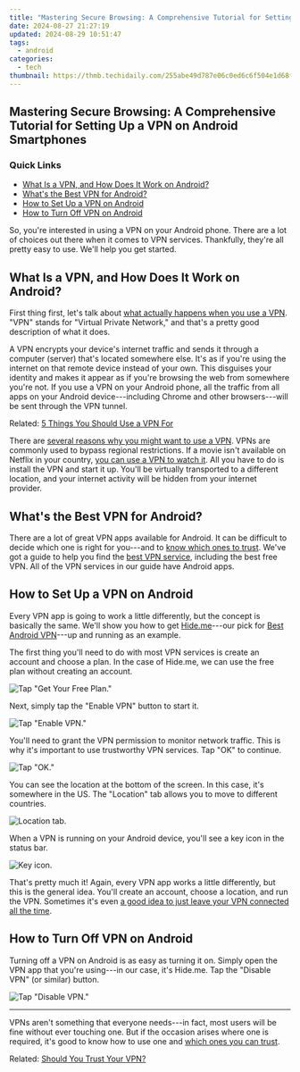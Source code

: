 ```yaml
---
title: "Mastering Secure Browsing: A Comprehensive Tutorial for Setting Up a VPN on Android Smartphones"
date: 2024-08-27 21:27:19
updated: 2024-08-29 10:51:47
tags:
  - android
categories:
  - tech
thumbnail: https://thmb.techidaily.com/255abe49d787e06c0ed6c6f504e1d68fdfd70d2804f8cd2447f9f7cced35cd22.jpg
---
```


## Mastering Secure Browsing: A Comprehensive Tutorial for Setting Up a VPN on Android Smartphones

### Quick Links

* [What Is a VPN, and How Does It Work on Android?](https://facebook-video-share.techidaily.com/new-a-step-by-step-tutorial-to-monetize-product-videography-for-2024/)
* [What's the Best VPN for Android?](https://solve-info.techidaily.com/revolutionize-quick-cashflow-with-abbyys-mobile-ocr-sdk-for-instantaneous-loan-approvals/)
* [How to Set Up a VPN on Android](https://iphone-unlock.techidaily.com/in-2024-4-ways-to-unlock-apple-iphone-6s-to-use-usb-accessories-without-passcode-drfone-by-drfone-ios/)
* [How to Turn Off VPN on Android](https://screen-capture.techidaily.com/capture-the-essence-choose-from-these-top-9-gif-recipes-for-windows-for-2024/)

 So, you're interested in using a VPN on your Android phone. There are a lot of choices out there when it comes to VPN services. Thankfully, they're all pretty easy to use. We'll help you get started.

##  What Is a VPN, and How Does It Work on Android?

 First thing first, let's talk about [what actually happens when you use a VPN](https://extra-guidance.techidaily.com/2024-approved-masterclass-in-3d-color-grading-with-custom-luts/). "VPN" stands for "Virtual Private Network," and that's a pretty good description of what it does.

 A VPN encrypts your device's internet traffic and sends it through a computer (server) that's located somewhere else. It's as if you're using the internet on that remote device instead of your own. This disguises your identity and makes it appear as if you're browsing the web from somewhere you're not. If you use a VPN on your Android phone, all the traffic from all apps on your Android device---including Chrome and other browsers---will be sent through the VPN tunnel.

Related: [5 Things You Should Use a VPN For](https://fox-glue.techidaily.com/updated-squeezing-light-from-iphone-nocturnes-for-2024/) 

 There are [several reasons why you might want to use a VPN](https://fox-glue.techidaily.com/updated-squeezing-light-from-iphone-nocturnes-for-2024/). VPNs are commonly used to bypass regional restrictions. If a movie isn't available on Netflix in your country, [you can use a VPN to watch it](https://youtube-lab.techidaily.com/024-approved-how-to-convert-youtube-videos-to-gifs-no-download/). All you have to do is install the VPN and start it up. You'll be virtually transported to a different location, and your internet activity will be hidden from your internet provider.

##  What's the Best VPN for Android?

 There are a lot of great VPN apps available for Android. It can be difficult to decide which one is right for you---and to [know which ones to trust](https://location-social.techidaily.com/how-to-activate-and-use-life360-ghost-mode-on-motorola-moto-g23-drfone-by-drfone-virtual-android/). We've got a guide to help you find the [best VPN service](https://some-techniques.techidaily.com/updated-ffmpeg-audioscape-maintaining-original-audio-formats/), including the best free VPN. All of the VPN services in our guide have Android apps.

##  How to Set Up a VPN on Android

 Every VPN app is going to work a little differently, but the concept is basically the same. We'll show you how to get [Hide.me](https://www.anrdoezrs.net/links/3607085/type/dlg/sid/UUhtgUeUpU222059/https://play.google.com/store/apps/details?id=hideme.android.vpn)\---our pick for [Best Android VPN](https://youtube-sure.techidaily.com/he-ultimate-conclusion-to-your-youtube-journey-for-2024/)\---up and running as an example.

 The first thing you'll need to do with most VPN services is create an account and choose a plan. In the case of Hide.me, we can use the free plan without creating an account.

![Tap "Get Your Free Plan."](https://static1.howtogeekimages.com/wordpress/wp-content/uploads/2016/12/2023-01-20_14-11-52.png) 

 Next, simply tap the "Enable VPN" button to start it.

![Tap "Enable VPN."](https://static1.howtogeekimages.com/wordpress/wp-content/uploads/2016/12/2023-01-20_14-13-10.png) 

 You'll need to grant the VPN permission to monitor network traffic. This is why it's important to use trustworthy VPN services. Tap "OK" to continue.

![Tap "OK."](https://static1.howtogeekimages.com/wordpress/wp-content/uploads/2016/12/2023-01-20_14-13-16.png) 

 You can see the location at the bottom of the screen. In this case, it's somewhere in the US. The "Location" tab allows you to move to different countries.

![Location tab.](https://static1.howtogeekimages.com/wordpress/wp-content/uploads/2016/12/2023-01-20_14-20-51.png) 

 When a VPN is running on your Android device, you'll see a key icon in the status bar.

![Key icon.](https://static1.howtogeekimages.com/wordpress/wp-content/uploads/2016/12/2023-01-20_14-15-15.png) 

 That's pretty much it! Again, every VPN app works a little differently, but this is the general idea. You'll create an account, choose a location, and run the VPN. Sometimes it's even [a good idea to just leave your VPN connected all the time](https://tiktok-clips.techidaily.com/updated-in-2024-pioneer-your-personal-brand-in-tiktok-with-dynamic-backgrounds/).

##  How to Turn Off VPN on Android

 Turning off a VPN on Android is as easy as turning it on. Simply open the VPN app that you're using---in our case, it's Hide.me. Tap the "Disable VPN" (or similar) button.

![Tap "Disable VPN."](https://static1.howtogeekimages.com/wordpress/wp-content/uploads/2016/12/2023-01-20_14-31-43.png) 

---

 VPNs aren't something that everyone needs---in fact, most users will be fine without ever touching one. But if the occasion arises where one is required, it's good to know how to use one and [which ones you can trust](https://youtube-data.techidaily.com/ed-angles-of-perspective-youtubes-path-to-dynamic-video-editing/).

Related: [Should You Trust Your VPN?](https://youtube-data.techidaily.com/ed-angles-of-perspective-youtubes-path-to-dynamic-video-editing/)

<ins class="adsbygoogle"
     style="display:block"
     data-ad-format="autorelaxed"
     data-ad-client="ca-pub-7571918770474297"
     data-ad-slot="1223367746"></ins>



<ins class="adsbygoogle"
     style="display:block"
     data-ad-client="ca-pub-7571918770474297"
     data-ad-slot="8358498916"
     data-ad-format="auto"
     data-full-width-responsive="true"></ins>
